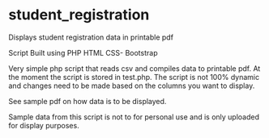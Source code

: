# student_registration
Displays student registration data in printable pdf

Script Built using
PHP
HTML
CSS- Bootstrap

Very simple php script that reads csv and compiles data to printable pdf. At the moment the script is stored in test.php.
The script is not 100% dynamic and changes need to be made based on the columns you want to display.

See sample pdf on how data is to be displayed. 

Sample data from this script is not to for personal use and is only uploaded for display purposes.
